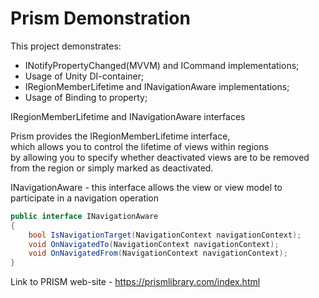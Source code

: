 # Prism Demonstration 

This project demonstrates:
- INotifyPropertyChanged(MVVM) and ICommand implementations;  
- Usage of Unity DI-container;
- IRegionMemberLifetime and INavigationAware implementations;
- Usage of Binding to property;    

IRegionMemberLifetime and INavigationAware interfaces  

Prism provides the IRegionMemberLifetime interface,   
which allows you to control the lifetime of views within regions   
by allowing you to specify whether deactivated views are to be removed from the region or simply marked as deactivated.

INavigationAware - this interface allows the view or view model to participate in a navigation operation

```csharp
public interface INavigationAware
{
    bool IsNavigationTarget(NavigationContext navigationContext);
    void OnNavigatedTo(NavigationContext navigationContext);
    void OnNavigatedFrom(NavigationContext navigationContext);
}
```

Link to PRISM web-site - https://prismlibrary.com/index.html

